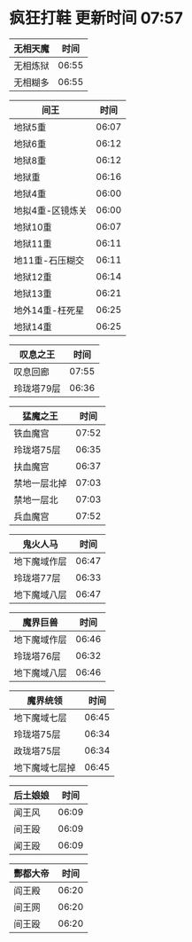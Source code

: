 # 疯狂打鞋 更新时间 07:57

| 无相天魔   | 时间    |
|--------|-------|
| 无相炼狱 | 06:55 |
| 无相糊多 | 06:55 |

| 间王   | 时间    |
|--------|-------|
| 地狱5重 | 06:07 |
| 地狱6重 | 06:12 |
| 地狱8重 | 06:12 |
| 地狱重 | 06:16 |
| 地狱4重 | 06:00 |
| 地拟4重-区镜炼关 | 06:00 |
| 地狱10重 | 06:07 |
| 地狱11重 | 06:11 |
| 地11重-石压糊交 | 06:11 |
| 地狱12重 | 06:14 |
| 地狱13重 | 06:21 |
| 地外14重-枉死星 | 06:25 |
| 地狱14重 | 06:25 |

| 叹息之王   | 时间    |
|--------|-------|
| 叹息回廊 | 07:55 |
| 玲珑塔79层 | 06:36 |

| 猛魔之王   | 时间    |
|--------|-------|
| 铁血魔宫 | 07:52 |
| 玲珑塔75层 | 06:35 |
| 扶血魔宫 | 06:37 |
| 禁地一层北掉 | 07:03 |
| 禁地一层北 | 07:03 |
| 兵血魔宫 | 07:52 |

| 鬼火人马   | 时间    |
|--------|-------|
| 地下魔域作层 | 06:47 |
| 玲珑塔77层 | 06:33 |
| 地下魔域八层 | 06:47 |

| 魔界巨兽   | 时间    |
|--------|-------|
| 地下魔域作层 | 06:46 |
| 玲珑塔76层 | 06:32 |
| 地下魔域八层 | 06:46 |

| 魔界统领   | 时间    |
|--------|-------|
| 地下魔域七层 | 06:45 |
| 玲珑塔75层 | 06:34 |
| 政珑塔75层 | 06:34 |
| 地下魔域七层掉 | 06:45 |

| 后土娘娘   | 时间    |
|--------|-------|
| 闻王风 | 06:09 |
| 间王殴 | 06:09 |
| 闻王殴 | 06:09 |

| 酆都大帝   | 时间    |
|--------|-------|
| 阎王殿 | 06:20 |
| 间王网 | 06:20 |
| 间王殴 | 06:20 |